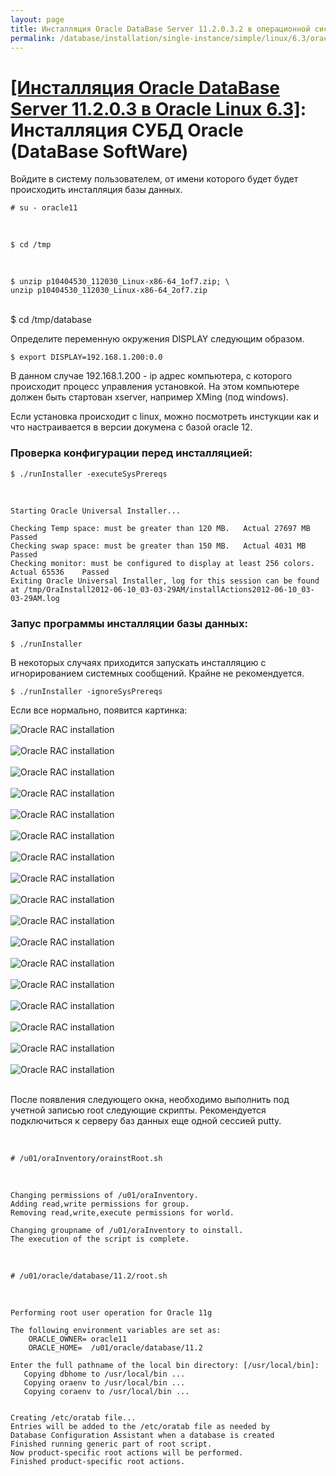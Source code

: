 ```yaml
---
layout: page
title: Инсталляция Oracle DataBase Server 11.2.0.3.2 в операционной системе Oracle Linux 6.3 x86_64
permalink: /database/installation/single-instance/simple/linux/6.3/oracle/12.1/oracle-database-software-installation/
---
```


# <a href="/database/installation/single-instance/simple/linux/6.3/oracle/12.1/">[Инсталляция Oracle DataBase Server 11.2.0.3 в Oracle Linux 6.3]</a>: Инсталляция СУБД Oracle (DataBase SoftWare)


Войдите в систему пользователем, от имени которого будет будет происходить инсталляция базы данных.

	# su - oracle11

<br/>

	$ cd /tmp

<br/>

	$ unzip p10404530_112030_Linux-x86-64_1of7.zip; \
	unzip p10404530_112030_Linux-x86-64_2of7.zip

<br/>
		$ cd /tmp/database

Определите переменную окружения DISPLAY следующим образом.

	$ export DISPLAY=192.168.1.200:0.0

В данном случае 192.168.1.200 - ip адрес компьютера, с которого происходит процесс управления установкой. На этом компьютере должен быть стартован xserver, например XMing (под windows).


Если установка происходит с linux, можно посмотреть инстукции как и что настраивается в версии докумена с базой oracle 12.

### Проверка конфигурации перед инсталляцией:

	$ ./runInstaller -executeSysPrereqs


<br/>

	Starting Oracle Universal Installer...

	Checking Temp space: must be greater than 120 MB.   Actual 27697 MB    Passed
	Checking swap space: must be greater than 150 MB.   Actual 4031 MB    Passed
	Checking monitor: must be configured to display at least 256 colors.    Actual 65536    Passed
	Exiting Oracle Universal Installer, log for this session can be found at /tmp/OraInstall2012-06-10_03-03-29AM/installActions2012-06-10_03-03-29AM.log



### Запус программы инсталляции базы данных:

	$ ./runInstaller

В некоторых случаях приходится запускать инсталляцию с игнорированием системных сообщений. Крайне не рекомендуется.

	$ ./runInstaller -ignoreSysPrereqs


Если все нормально, появится картинка:  



<img src="http://img.oradba.net/img/oracle/database/simple/11.2/oracle11_database_software_installation_01.PNG" border="0" alt="Oracle RAC installation"><br/><br/>
<img src="http://img.oradba.net/img/oracle/database/simple/11.2/oracle11_database_software_installation_02.PNG" border="0" alt="Oracle RAC installation"><br/><br/>
<img src="http://img.oradba.net/img/oracle/database/simple/11.2/oracle11_database_software_installation_03.PNG" border="0" alt="Oracle RAC installation"><br/><br/>
<img src="http://img.oradba.net/img/oracle/database/simple/11.2/oracle11_database_software_installation_04.PNG" border="0" alt="Oracle RAC installation"><br/><br/>
<img src="http://img.oradba.net/img/oracle/database/simple/11.2/oracle11_database_software_installation_05.PNG" border="0" alt="Oracle RAC installation"><br/><br/>
<img src="http://img.oradba.net/img/oracle/database/simple/11.2/oracle11_database_software_installation_06.PNG" border="0" alt="Oracle RAC installation"><br/><br/>
<img src="http://img.oradba.net/img/oracle/database/simple/11.2/oracle11_database_software_installation_07.PNG" border="0" alt="Oracle RAC installation"><br/><br/>
<img src="http://img.oradba.net/img/oracle/database/simple/11.2/oracle11_database_software_installation_08.PNG" border="0" alt="Oracle RAC installation"><br/><br/>
<img src="http://img.oradba.net/img/oracle/database/simple/11.2/oracle11_database_software_installation_09.PNG" border="0" alt="Oracle RAC installation"><br/><br/>
<img src="http://img.oradba.net/img/oracle/database/simple/11.2/oracle11_database_software_installation_10.PNG" border="0" alt="Oracle RAC installation"><br/><br/>
<img src="http://img.oradba.net/img/oracle/database/simple/11.2/oracle11_database_software_installation_11.PNG" border="0" alt="Oracle RAC installation"><br/><br/>
<img src="http://img.oradba.net/img/oracle/database/simple/11.2/oracle11_database_software_installation_12.PNG" border="0" alt="Oracle RAC installation"><br/><br/>
<img src="http://img.oradba.net/img/oracle/database/simple/11.2/oracle11_database_software_installation_13.PNG" border="0" alt="Oracle RAC installation"><br/><br/>
<img src="http://img.oradba.net/img/oracle/database/simple/11.2/oracle11_database_software_installation_14.PNG" border="0" alt="Oracle RAC installation"><br/><br/>
<img src="http://img.oradba.net/img/oracle/database/simple/11.2/oracle11_database_software_installation_15.PNG" border="0" alt="Oracle RAC installation"><br/><br/>
<img src="http://img.oradba.net/img/oracle/database/simple/11.2/oracle11_database_software_installation_16.PNG" border="0" alt="Oracle RAC installation"><br/><br/>
<img src="http://img.oradba.net/img/oracle/database/simple/11.2/oracle11_database_software_installation_17.PNG" border="0" alt="Oracle RAC installation"><br/><br/>



После появления следующего окна, необходимо выполнить под учетной записью root следующие скрипты. Рекомендуется подключиться к серверу баз данных еще одной сессией putty.

<br/>


	# /u01/oraInventory/orainstRoot.sh



<br/>


	Changing permissions of /u01/oraInventory.
	Adding read,write permissions for group.
	Removing read,write,execute permissions for world.

	Changing groupname of /u01/oraInventory to oinstall.
	The execution of the script is complete.


<br/>


	# /u01/oracle/database/11.2/root.sh


<br/>

	Performing root user operation for Oracle 11g

	The following environment variables are set as:
	    ORACLE_OWNER= oracle11
	    ORACLE_HOME=  /u01/oracle/database/11.2

	Enter the full pathname of the local bin directory: [/usr/local/bin]:
	   Copying dbhome to /usr/local/bin ...
	   Copying oraenv to /usr/local/bin ...
	   Copying coraenv to /usr/local/bin ...


	Creating /etc/oratab file...
	Entries will be added to the /etc/oratab file as needed by
	Database Configuration Assistant when a database is created
	Finished running generic part of root script.
	Now product-specific root actions will be performed.
	Finished product-specific root actions.

